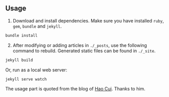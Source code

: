 ## Usage
1. Download and install dependencies. Make sure you have installed `ruby`, `gem`, `bundle` and `jekyll`.

```bash
bundle install
```

2. After modifying or adding articles in `./_posts`, use the following command to rebuild. Generated static files can be found in `./_site`.

```bash
jekyll build
```

Or, run as a local web server:

```bash
jekyll serve watch
```

The usage part is quoted from the blog of [Hao Cui](https://github.com/CuiH). Thanks to him.